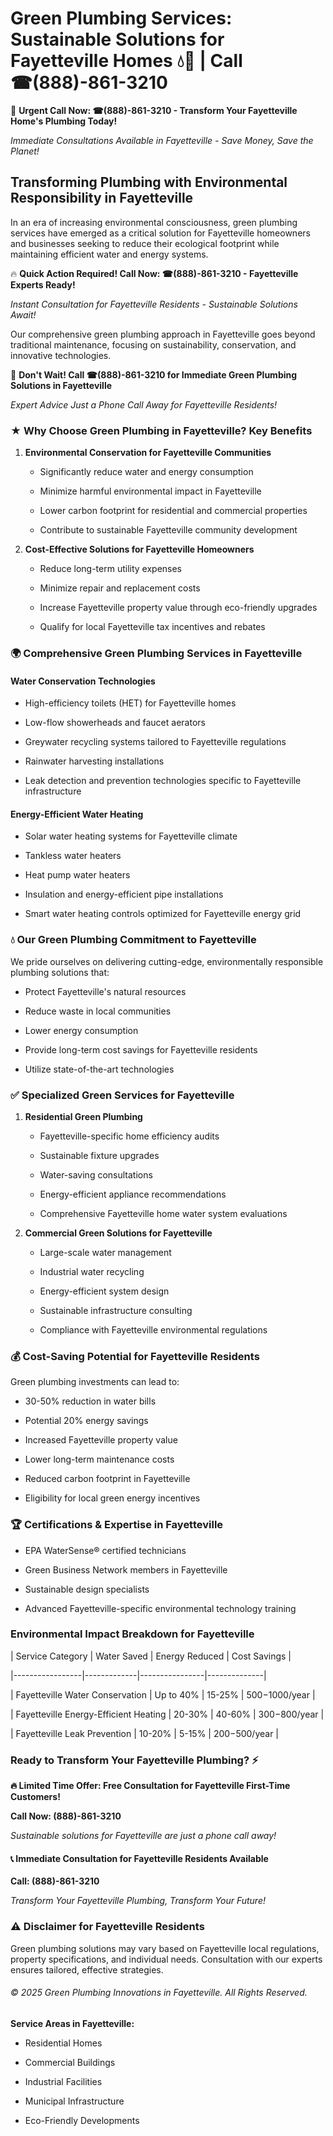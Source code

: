 # Green Plumbing Services: Sustainable Solutions for Fayetteville Homes 💧🌿 | Call ☎(888)-861-3210

🚨 **Urgent Call Now: ☎(888)-861-3210 - Transform Your Fayetteville Home's Plumbing Today!**
*Immediate Consultations Available in Fayetteville - Save Money, Save the Planet!*

## Transforming Plumbing with Environmental Responsibility in Fayetteville

In an era of increasing environmental consciousness, green plumbing services have emerged as a critical solution for Fayetteville homeowners and businesses seeking to reduce their ecological footprint while maintaining efficient water and energy systems. 

🔥 **Quick Action Required! Call Now: ☎(888)-861-3210 - Fayetteville Experts Ready!**
*Instant Consultation for Fayetteville Residents - Sustainable Solutions Await!*

Our comprehensive green plumbing approach in Fayetteville goes beyond traditional maintenance, focusing on sustainability, conservation, and innovative technologies.

🚨 **Don't Wait! Call ☎(888)-861-3210 for Immediate Green Plumbing Solutions in Fayetteville**
*Expert Advice Just a Phone Call Away for Fayetteville Residents!*

### ★ Why Choose Green Plumbing in Fayetteville? Key Benefits

1. **Environmental Conservation for Fayetteville Communities** 
   - Significantly reduce water and energy consumption
   - Minimize harmful environmental impact in Fayetteville
   - Lower carbon footprint for residential and commercial properties
   - Contribute to sustainable Fayetteville community development

2. **Cost-Effective Solutions for Fayetteville Homeowners** 
   - Reduce long-term utility expenses
   - Minimize repair and replacement costs
   - Increase Fayetteville property value through eco-friendly upgrades
   - Qualify for local Fayetteville tax incentives and rebates

### 🌍 Comprehensive Green Plumbing Services in Fayetteville

#### Water Conservation Technologies
- High-efficiency toilets (HET) for Fayetteville homes
- Low-flow showerheads and faucet aerators
- Greywater recycling systems tailored to Fayetteville regulations
- Rainwater harvesting installations
- Leak detection and prevention technologies specific to Fayetteville infrastructure

#### Energy-Efficient Water Heating
- Solar water heating systems for Fayetteville climate
- Tankless water heaters
- Heat pump water heaters
- Insulation and energy-efficient pipe installations
- Smart water heating controls optimized for Fayetteville energy grid

### 💧 Our Green Plumbing Commitment to Fayetteville

We pride ourselves on delivering cutting-edge, environmentally responsible plumbing solutions that:
- Protect Fayetteville's natural resources
- Reduce waste in local communities
- Lower energy consumption
- Provide long-term cost savings for Fayetteville residents
- Utilize state-of-the-art technologies

### ✅ Specialized Green Services for Fayetteville

1. **Residential Green Plumbing**
   - Fayetteville-specific home efficiency audits
   - Sustainable fixture upgrades
   - Water-saving consultations
   - Energy-efficient appliance recommendations
   - Comprehensive Fayetteville home water system evaluations

2. **Commercial Green Solutions for Fayetteville**
   - Large-scale water management
   - Industrial water recycling
   - Energy-efficient system design
   - Sustainable infrastructure consulting
   - Compliance with Fayetteville environmental regulations

### 💰 Cost-Saving Potential for Fayetteville Residents

Green plumbing investments can lead to:
- 30-50% reduction in water bills
- Potential 20% energy savings
- Increased Fayetteville property value
- Lower long-term maintenance costs
- Reduced carbon footprint in Fayetteville
- Eligibility for local green energy incentives

### 🏆 Certifications & Expertise in Fayetteville

- EPA WaterSense® certified technicians
- Green Business Network members in Fayetteville
- Sustainable design specialists
- Advanced Fayetteville-specific environmental technology training

### Environmental Impact Breakdown for Fayetteville

| Service Category | Water Saved | Energy Reduced | Cost Savings |
|-----------------|-------------|----------------|--------------|
| Fayetteville Water Conservation | Up to 40% | 15-25% | $500-$1000/year |
| Fayetteville Energy-Efficient Heating | 20-30% | 40-60% | $300-$800/year |
| Fayetteville Leak Prevention | 10-20% | 5-15% | $200-$500/year |

### Ready to Transform Your Fayetteville Plumbing? ⚡

**🔥 Limited Time Offer: Free Consultation for Fayetteville First-Time Customers!**

**Call Now: (888)-861-3210**
*Sustainable solutions for Fayetteville are just a phone call away!*

#### 📞 Immediate Consultation for Fayetteville Residents Available

**Call: (888)-861-3210**
*Transform Your Fayetteville Plumbing, Transform Your Future!*

### ⚠️ Disclaimer for Fayetteville Residents

Green plumbing solutions may vary based on Fayetteville local regulations, property specifications, and individual needs. Consultation with our experts ensures tailored, effective strategies.

###### © 2025 Green Plumbing Innovations in Fayetteville. All Rights Reserved.

**Service Areas in Fayetteville:** 
- Residential Homes
- Commercial Buildings
- Industrial Facilities
- Municipal Infrastructure
- Eco-Friendly Developments